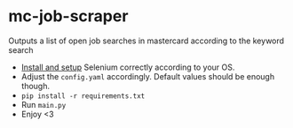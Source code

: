 # mc-job-scraper
Outputs a list of open job searches in mastercard according to the keyword search

- [Install and setup](https://chromedriver.chromium.org/getting-started) Selenium correctly according to your OS.
- Adjust the `config.yaml` accordingly. Default values should be enough though.
- `pip install -r requirements.txt`
- Run `main.py`
- Enjoy <3